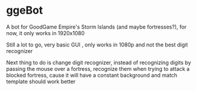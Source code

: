 # ggeBot
A bot for GoodGame Empire's Storm Islands (and maybe fortresses?), for now, it only works in 1920x1080

Still a lot to go, very basic GUI , only works in 1080p and not the best digit recognizer

Next thing to do is change digit recognizer, instead of recognizing digits by passing the mouse over a fortress, recognize them when trying to attack a blocked fortress, cause it will have a constant background and match template should work better
